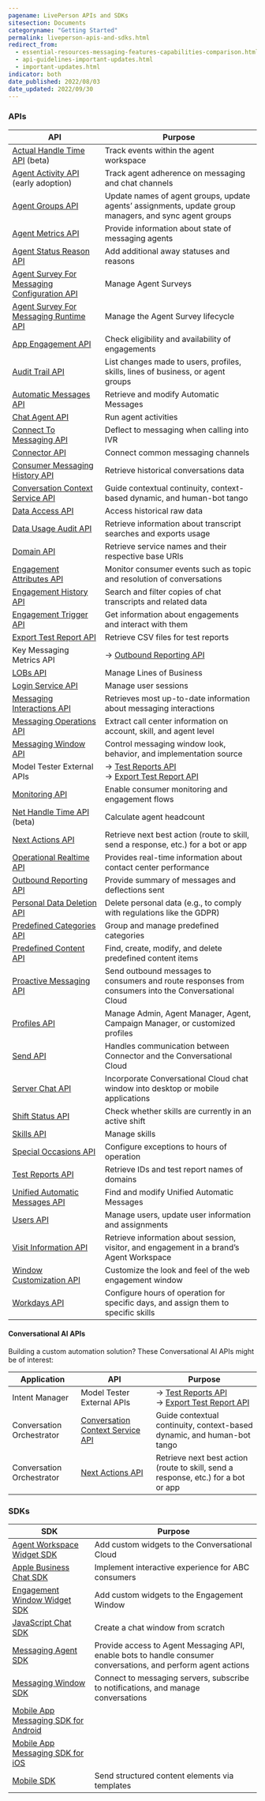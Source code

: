 ```yaml
---
pagename: LivePerson APIs and SDKs
sitesection: Documents
categoryname: "Getting Started"
permalink: liveperson-apis-and-sdks.html
redirect_from:
  - essential-resources-messaging-features-capabilities-comparison.html
  - api-guidelines-important-updates.html
  - important-updates.html
indicator: both
date_published: 2022/08/03
date_updated: 2022/09/30
---
```


### APIs

| API | Purpose |
|---|---|
| [Actual Handle Time API](actual-handle-time-api-overview.html) (beta) | Track events within the agent workspace |
| [Agent Activity API](agent-activity-api-overview.html) (early adoption) | Track agent adherence on messaging and chat channels |
| [Agent Groups API](agent-groups-api-overview.html) | Update names of agent groups, update agents’ assignments, update group managers, and sync agent groups |
| [Agent Metrics API](agent-metrics-api-overview.html) | Provide information about state of messaging agents |
| [Agent Status Reason API](agent-status-reason-api-overview.html) | Add additional away statuses and reasons |
| [Agent Survey For Messaging Configuration API](agent-survey-for-messaging-configuration-api-overview.html) | Manage Agent Surveys |
| [Agent Survey For Messaging Runtime API](agent-survey-for-messaging-runtime-api-overview.html) | Manage the Agent Survey lifecycle |
| [App Engagement API](app-engagement-api-overview.html) | Check eligibility and availability of engagements |
| [Audit Trail API](audit-trail-api-introduction.html) | List changes made to users, profiles, skills, lines of business, or agent groups |
| [Automatic Messages API](automatic-messages-api-overview.html) | Retrieve and modify Automatic Messages |
| [Chat Agent API](chat-agent-api-overview.html) | Run agent activities |
| [Connect To Messaging API](connect-to-messaging-api.html) | Deflect to messaging when calling into IVR |
| [Connector API](connector-api-overview.html) | Connect common messaging channels |
| [Consumer Messaging History API](consumer-messaging-history-api-overview.html) | Retrieve historical conversations data |
| [Conversation Context Service API](conversation-orchestrator-conversation-context-service-overview.html) | Guide contextual continuity, context-based dynamic, and human-bot tango |
| [Data Access API](data-access-api-overview.html) | Access historical raw data |
| [Data Usage Audit API](data-usage-audit-api-overview.html) | Retrieve information about transcript searches and exports usage |
| [Domain API](domain-api.html) | Retrieve service names and their respective base URIs |
| [Engagement Attributes API](engagement-attributes-api-overview.html) | Monitor consumer events such as topic and resolution of conversations |
| [Engagement History API](engagement-history-api-overview.html) | Search and filter copies of chat transcripts and related data |
| [Engagement Trigger API](engagement-trigger-api-overview.html) | Get information about engagements and interact with them |
| [Export Test Report API](intent-manager-external-apis-model-tester-external-apis.html#export-test-report-api) | Retrieve CSV files for test reports |
| Key Messaging Metrics API | → [Outbound Reporting API](outbound-reporting-api-overview.html) |
| [LOBs API](lobs-api-overview.html) | Manage Lines of Business |
| [Login Service API](login-service-api-overview.html) | Manage user sessions |
| [Messaging Interactions API](messaging-interactions-api-overview.html) | Retrieves most up-to-date information about messaging interactions |
| [Messaging Operations API](messaging-operations-api-overview.html) | Extract call center information on account, skill, and agent level |
| [Messaging Window API](messaging-window-api-overview.html) | Control messaging window look, behavior, and implementation source |
| Model Tester External APIs | → [Test Reports API](intent-manager-external-apis-model-tester-external-apis.html#test-reports-api)<br>→ [Export Test Report API](intent-manager-external-apis-model-tester-external-apis.html#export-test-report-api) |
| [Monitoring API](monitoring-api-overview.html) | Enable consumer monitoring and engagement flows |
| [Net Handle Time API](net-handle-time-api-overview.html) (beta) | Calculate agent headcount |
| [Next Actions API](conversation-orchestrator-next-actions-api-overview.html) | Retrieve next best action (route to skill, send a response, etc.) for a bot or app |
| [Operational Realtime API](operational-realtime-api-overview.html) | Provides real-time information about contact center performance |
| [Outbound Reporting API](outbound-reporting-api-overview.html) | Provide summary of messages and deflections sent |
| [Personal Data Deletion API](personal-data-deletion-api-overview.html) | Delete personal data (e.g., to comply with regulations like the GDPR) |
| [Predefined Categories API](predefined-categories-api-introduction.html) | Group and manage predefined categories |
| [Predefined Content API](predefined-content-api-overview.html) | Find, create, modify, and delete predefined content items |
| [Proactive Messaging API](proactive-messaging-api.html) | Send outbound messages to consumers and route responses from consumers into the Conversational Cloud |
| [Profiles API](profiles-api-overview.html) | Manage Admin, Agent Manager, Agent, Campaign Manager, or customized profiles |
| [Send API](connector-api-send-api-overview.html) | Handles communication between Connector and the Conversational Cloud |
| [Server Chat API](server-chat-api-overview.html) | Incorporate Conversational Cloud chat window into desktop or mobile applications |
| [Shift Status API](shift-status-api-overview.html) | Check whether skills are currently in an active shift |
| [Skills API](skills-api-overview.html) | Manage skills |
| [Special Occasions API](special-occasions-api-overview.html) | Configure exceptions to hours of operation |
| [Test Reports API](intent-manager-external-apis-model-tester-external-apis.html#test-reports-api) | Retrieve IDs and test report names of domains |
| [Unified Automatic Messages API](unified-automatic-messages-api-overview.html) | Find and modify Unified Automatic Messages |
| [Users API](users-api-overview.html) | Manage users, update user information and assignments |
| [Visit Information API](visit-information-api-overview.html) | Retrieve information about session, visitor, and engagement in a brand’s Agent Workspace |
| [Window Customization API](window-customization-api-overview.html) | Customize the look and feel of the web engagement window |
| [Workdays API](workdays-api-overview.html) | Configure hours of operation for specific days, and assign them to specific skills |

#### Conversational AI APIs

Building a custom automation solution? These Conversational AI APIs might be of interest:

| Application | API | Purpose |
|---|---|---|
| Intent Manager | Model Tester External APIs | → [Test Reports API](intent-manager-external-apis-model-tester-external-apis.html#test-reports-api)<br>→ [Export Test Report API](intent-manager-external-apis-model-tester-external-apis.html#export-test-report-api) |
| Conversation Orchestrator | [Conversation Context Service API](conversation-orchestrator-conversation-context-service-overview.html) | Guide contextual continuity, context-based dynamic, and human-bot tango |
| Conversation Orchestrator | [Next Actions API](conversation-orchestrator-next-actions-api-overview.html) | Retrieve next best action (route to skill, send a response, etc.) for a bot or app |

### SDKs

| SDK | Purpose |
|---|---|
| [Agent Workspace Widget SDK](agent-workspace-widget-sdk-overview.html) | Add custom widgets to the Conversational Cloud |
| [Apple Business Chat SDK](apple-business-chat-sdk-overview.html) | Implement interactive experience for ABC consumers |
| [Engagement Window Widget SDK](engagement-window-widget-sdk-overview.html) | Add custom widgets to the Engagement Window |
| [JavaScript Chat SDK](javascript-chat-sdk-overview.html) | Create a chat window from scratch |
| [Messaging Agent SDK](messaging-agent-sdk-overview.html) | Provide access to Agent Messaging API, enable bots to handle consumer conversations, and perform agent actions |
| [Messaging Window SDK](messaging-window-sdk-overview.html) | Connect to messaging servers, subscribe to notifications, and manage conversations |
| [Mobile App Messaging SDK for Android](mobile-app-messaging-sdk-for-android-overview.html) | |
| [Mobile App Messaging SDK for iOS](mobile-app-messaging-sdk-for-ios-overview.html) | |
| [Mobile SDK](mobile-sdk-and-web-templates-introduction.html) | Send structured content elements via templates |
